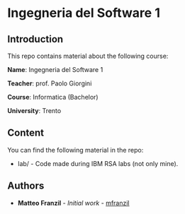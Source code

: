 # Ingegneria del Software 1

## Introduction

This repo contains material about the following course:

**Name**: Ingegneria del Software 1

**Teacher**: prof. Paolo Giorgini

**Course**: Informatica (Bachelor)

**University**: Trento

## Content

You can find the following material in the repo:

* lab/ - Code made during IBM RSA labs (not only mine).

## Authors

* **Matteo Franzil** - *Initial work* - [mfranzil](https://github.com/mfranzil)
